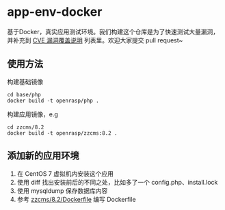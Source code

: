 # app-env-docker

基于Docker，真实应用测试环境。我们构建这个仓库是为了快速测试大量漏洞，并补充到 [CVE 漏洞覆盖说明](https://rasp.baidu.com/doc/usage/cve.html) 列表里。欢迎大家提交 pull request~

## 使用方法

构建基础镜像

```
cd base/php
docker build -t openrasp/php .
```

构建应用镜像，e.g

```
cd zzcms/8.2
docker build -t openrasp/zzcms:8.2 .
```

## 添加新的应用环境

1. 在 CentOS 7 虚拟机内安装这个应用
2. 使用 diff 找出安装前后的不同之处，比如多了一个 config.php、install.lock
3. 使用 mysqldump 保存数据库内容
4. 参考 [zzcms/8.2/Dockerfile](zzcms/8.2/Dockerfile) 编写 Dockerfile